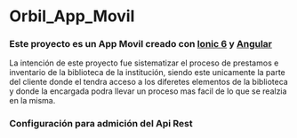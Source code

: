# Orbil_App_Movil
### Este proyecto es un App Movil creado con [Ionic 6](https://ionicframework.com/docs/v6/) y [Angular](https://angular.io/)

  La intención de este proyecto fue sistematizar el proceso de prestamos e inventario de la biblioteca de la institución, 
  siendo este unicamente la parte del cliente donde el tendra acceso a los diferetes elementos de la biblioteca y donde
  la encargada podra llevar un proceso mas facil de lo que se realzia  en la misma.

### Configuración para admición del Api Rest

  <manifest
  android:screenOrientation="portrait" 
  android:networkSecurityConfig="@xml/netwok_security_config">
  
  <?xml version="1.0" encoding="utf-8" ?>
  <network-security-config>
    <base-config cleartextTrafficPermitted="true">
      <trust-anchors>
        <certificates src="system"/>
      </trust-anchors>
    </base-config>
  </network-security-config>
